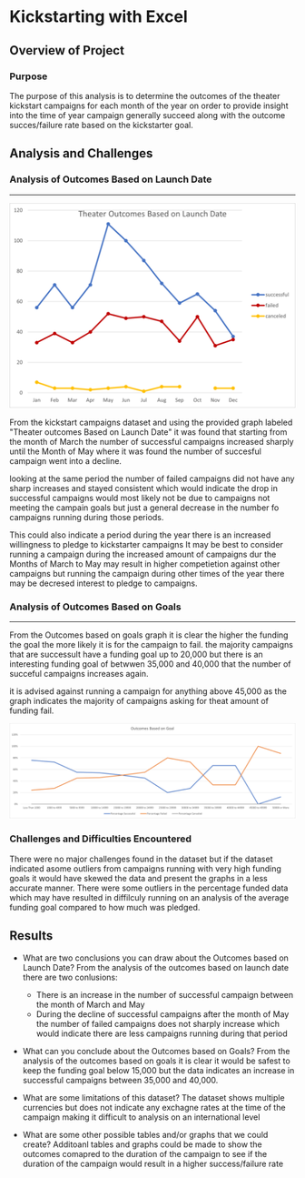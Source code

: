 # Kickstarting with Excel

## Overview of Project

### Purpose
The purpose of this analysis is to determine the outcomes of the theater kickstart campaigns for each month of the year on order to provide insight into the time of year campaign generally succeed 
along with the outcome succes/failure rate based on the kickstarter goal.

## Analysis and Challenges

### Analysis of Outcomes Based on Launch Date
______________________________________________
![Theater_Outcomes_vs_Launch_Image](/resources/Theater_Outcomes_vs_Launch.png)

From the kickstart campaigns dataset and using the provided graph labeled "Theater outcomes Based on Launch Date" it was found 
that starting from the month of March the number of successful campaigns increased sharply until the Month of May where 
it was found the number of succesful campaign went into a decline.

looking at the same period the number of failed campaigns did not have any sharp increases and stayed consistent 
which would indicate the drop in successful campaigns would most likely not be due to campaigns 
not meeting the campain goals but just a general decrease in the number fo campaigns running during those periods.

This could also indicate a period during the year there is an increased willingness to pledge to kickstarter campaigns
It may be best to consider running a campaign during the increased amount of campaigns dur the Months of March to May may result in higher competietion
against other campaigns but running the campaign during other times of the year there may be decresed interest to pledge to campaigns.

### Analysis of Outcomes Based on Goals
________________________________________
From the Outcomes based on goals graph it is clear the higher the funding the goal the more likely it is for the campaign to fail.
the majority campaigns that are successult have a funding goal up to 20,000 but there is an interesting funding goal of betwwen 35,000 and 40,000
that the number of succeful campaigns increases again.

it is advised against running a campaign for anything above 45,000 as the graph indicates the majority of campaigns asking for theat amount of funding
fail.

![Outcomes_vs_Goals_Image](/resources/Outcomes_vs_Goals.png)

### Challenges and Difficulties Encountered
There were no major challenges found in the dataset but if the dataset indicated asome outliers from campaigns running with very high funding goals
it would have skewed the data and present the graphs in a less accurate manner.
There were some outliers in the percentage funded data which may have resulted in diffilculy running on an analysis of the average funding goal 
compared to how much was pledged.

## Results

- What are two conclusions you can draw about the Outcomes based on Launch Date?
	From the analysis of the outcomes based on launch date there are two conlusions:
	- There is an increase in the number of successful campaign between the month of March and May
	- During the decline of successful campaigns after the month of May the number of failed campaigns does not sharply increase which would indicate there are less campaigns running during that period

- What can you conclude about the Outcomes based on Goals?
	From the analysis of the outcomes based on goals it is clear it would be safest to keep the funding goal below 15,000 but the data indicates an increase in successful campaigns between 35,000 and 40,000.

- What are some limitations of this dataset?
	The dataset shows multiple currencies but does not indicate any exchagne rates at the time of the campaign making it difficult to analysis on an international level

- What are some other possible tables and/or graphs that we could create?
	Additoanl tables and graphs could be made to show the outcomes comapred to the duration of the campaign to see if the duration of the campaign would result in a higher success/failure rate

